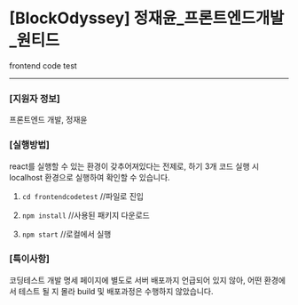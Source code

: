 # [BlockOdyssey] 정재윤_프론트엔드개발_원티드
frontend code test

---

### [지원자 정보]

프론트엔드 개발, 정재윤



### [실행방법]

 react를 실행할 수 있는 환경이 갖추어져있다는 전제로, 하기 3개 코드 실행 시 localhost 환경으로 실행하여 확인할 수 있습니다.
 
1.  `cd frontendcodetest`  //파일로 진입  

1.  `npm install` //사용된 패키지 다운로드 

2. `npm start`  //로컬에서 실행


### [특이사항]

코딩테스트 개발 명세 페이지에 별도로 서버 배포까지 언급되어 있지 않아, 어떤 환경에서 테스트 될 지 몰라 build 및 배포과정은 수행하지 않았습니다.

